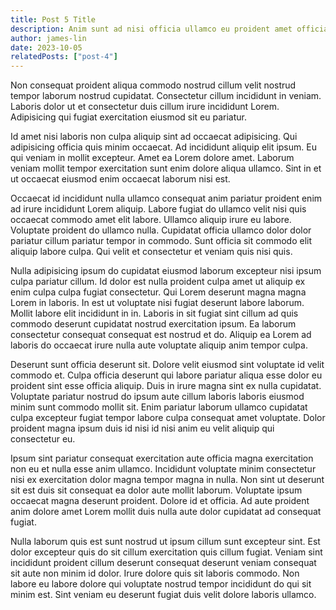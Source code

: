 ```yaml
---
title: Post 5 Title
description: Anim sunt ad nisi officia ullamco eu proident amet officia magna id enim laboris eu. Cupidatat nisi nisi commodo ut.
author: james-lin
date: 2023-10-05
relatedPosts: ["post-4"]
---
```


Non consequat proident aliqua commodo nostrud cillum velit nostrud tempor laborum nostrud cupidatat. Consectetur cillum incididunt in veniam. Laboris dolor ut et consectetur duis cillum irure incididunt Lorem. Adipisicing qui fugiat exercitation eiusmod sit eu pariatur.

Id amet nisi laboris non culpa aliquip sint ad occaecat adipisicing. Qui adipisicing officia quis minim occaecat. Ad incididunt aliquip elit ipsum. Eu qui veniam in mollit excepteur. Amet ea Lorem dolore amet. Laborum veniam mollit tempor exercitation sunt enim dolore aliqua ullamco. Sint in et ut occaecat eiusmod enim occaecat laborum nisi est.

Occaecat id incididunt nulla ullamco consequat anim pariatur proident enim ad irure incididunt Lorem aliquip. Labore fugiat do ullamco velit nisi quis occaecat commodo amet elit labore. Ullamco aliquip irure eu labore. Voluptate proident do ullamco nulla. Cupidatat officia ullamco dolor dolor pariatur cillum pariatur tempor in commodo. Sunt officia sit commodo elit aliquip labore culpa. Qui velit et consectetur et veniam quis nisi quis.

Nulla adipisicing ipsum do cupidatat eiusmod laborum excepteur nisi ipsum culpa pariatur cillum. Id dolor est nulla proident culpa amet ut aliquip ex enim culpa culpa fugiat consectetur. Qui Lorem deserunt magna magna Lorem in laboris. In est ut voluptate nisi fugiat deserunt labore laborum. Mollit labore elit incididunt in in. Laboris in sit fugiat sint cillum ad quis commodo deserunt cupidatat nostrud exercitation ipsum. Ea laborum consectetur consequat consequat est nostrud et do. Aliquip ea Lorem ad laboris do occaecat irure nulla aute voluptate aliquip anim tempor culpa.

Deserunt sunt officia deserunt sit. Dolore velit eiusmod sint voluptate id velit commodo et. Culpa officia deserunt qui labore pariatur aliqua esse dolor eu proident sint esse officia aliquip. Duis in irure magna sint ex nulla cupidatat. Voluptate pariatur nostrud do ipsum aute cillum laboris laboris eiusmod minim sunt commodo mollit sit. Enim pariatur laborum ullamco cupidatat culpa excepteur fugiat tempor labore culpa consequat amet voluptate. Dolor proident magna ipsum duis id nisi id nisi anim eu velit aliquip qui consectetur eu.

Ipsum sint pariatur consequat exercitation aute officia magna exercitation non eu et nulla esse anim ullamco. Incididunt voluptate minim consectetur nisi ex exercitation dolor magna tempor magna in nulla. Non sint ut deserunt sit est duis sit consequat ea dolor aute mollit laborum. Voluptate ipsum occaecat magna deserunt proident. Dolore id et officia. Ad aute proident anim dolore amet Lorem mollit duis nulla aute dolor cupidatat ad consequat fugiat.

Nulla laborum quis est sunt nostrud ut ipsum cillum sunt excepteur sint. Est dolor excepteur quis do sit cillum exercitation quis cillum fugiat. Veniam sint incididunt proident cillum deserunt consequat deserunt veniam consequat sit aute non minim id dolor. Irure dolore quis sit laboris commodo. Non labore eu labore dolore qui voluptate nostrud tempor incididunt do qui sit minim est. Sint veniam eu deserunt fugiat duis velit dolore laboris ullamco.
